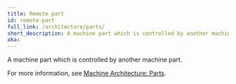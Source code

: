 ```yaml
---
title: Remote part
id: remote-part
full_link: /architecture/parts/
short_description: A machine part which is controlled by another machine part.
aka:
---
```


A machine part which is controlled by another machine part.

For more information, see [Machine Architecture: Parts](/operate/reference/architecture/parts/).
